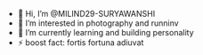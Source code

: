 - 👋 Hi, I’m @MILIND29-SURYAWANSHI
- 👀 I’m interested in photography and runninv 
- 🌱 I’m currently learning and building personality
- ⚡ boost fact: fortis fortuna adiuvat 

<!---
MILIND29-SURYAWANSHI/MILIND29-SURYAWANSHI is a ✨ special ✨ repository because its `README.md` (this file) appears on your GitHub profile.
You can click the Preview link to take a look at your changes.
--->
